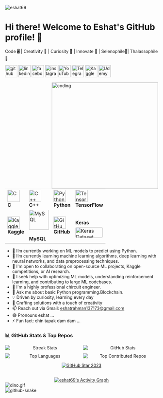 <p align="left"> <img src="https://komarev.com/ghpvc/?username=eshat69&label=Profile%20views&color=0e75b6&style=flat" alt="eshat69" /> </p>
    
# Hi there! Welcome to Eshat's GitHub profile! 👋
Code 🖥️ | Creativity 🎨 | Curiosity 🌌 | Innovate 🚀 | Selenophile🌙| Thalassophile 🌊

[<img src='https://cdn.jsdelivr.net/npm/simple-icons@3.0.1/icons/github.svg' alt='github' height='40'>](https://github.com/eshat69)
[<img src='https://cdn.jsdelivr.net/npm/simple-icons@3.0.1/icons/linkedin.svg' alt='linkedin' height='40'>](https://www.linkedin.com/in/eshat-rahman-b18516154/)
[<img src='https://cdn.jsdelivr.net/npm/simple-icons@3.0.1/icons/facebook.svg' alt='facebook' height='40'>](https://www.facebook.com/eshat0007)
[<img src='https://cdn.jsdelivr.net/npm/simple-icons@3.0.1/icons/instagram.svg' alt='instagram' height='40'>](https://www.instagram.com/eshat_rahman/)
[<img src='https://cdn.jsdelivr.net/npm/simple-icons@3.0.1/icons/youtube.svg' alt='YouTube' height='40'>](https://www.youtube.com/@UR%C2%B7Eshat)
[<img src='https://cdn.jsdelivr.net/npm/simple-icons@3.0.1/icons/telegram.svg' alt='Telegram' height='40'>](https://t.me/eshat07)
[<img src='https://cdn.jsdelivr.net/npm/simple-icons@3.0.1/icons/kaggle.svg' alt='Kaggle' height='40'>](https://www.kaggle.com/eshatrahman)
[<img src='https://cdn.jsdelivr.net/npm/simple-icons@3.0.1/icons/udemy.svg' alt='Udemy' height='40'>](https://www.udemy.com/user/eshat-rahman/)

<img align="right" alt="coding" width="350" src="https://github.com/user-attachments/assets/edbe8c7f-84c2-4903-9eaf-4066f23c0e58">
<div align="left">




<table>
    <tr>
    <td class="tech-icon">
      <img src="https://media1.giphy.com/media/v1.Y2lkPTc5MGI3NjExazRzZzZ3MDBnZnNjaDBoamo4emhucnlzZ2h0d3RiOWowcG12dGU1ciZlcD12MV9pbnRlcm5hbF9naWZfYnlfaWQmY3Q9Zw/GwtfUx2P2HnvByDZdg/giphy.gif" alt="C" width="40" height="40" />
      <br><strong>C</strong>
    </td>
    <td class="tech-icon">
      <img src="https://techstack-generator.vercel.app/cpp-icon.svg" alt="C++" width="40" height="40" />
      <br><strong>C++</strong>
    </td>
    <td class="tech-icon">
      <img src="https://techstack-generator.vercel.app/python-icon.svg" alt="Python" width="40" height="40" />
      <br><strong>Python</strong>
    </td>
    <td class="tech-icon">
      <img src="https://skillicons.dev/icons?i=tensorflow" alt="TensorFlow" width="40" height="40" />
      <br><strong>TensorFlow</strong>
    </td>
  </tr>

  <tr>
    <td class="tech-icon">
      <img src="https://upload.wikimedia.org/wikipedia/commons/7/7c/Kaggle_logo.png" width="40" height="40" alt="Kaggle" />
      <br><strong>Kaggle</strong>
    </td>
     <td class="tech-icon">
      <div style="display: flex; align-items: flex-start;">
        <img src="https://techstack-generator.vercel.app/mysql-icon.svg" alt="MySQL" width="65" height="65" />
      </div>
      <br><strong>MySQL</strong>
    </td>
    <td class="tech-icon">
      <img src="https://techstack-generator.vercel.app/github-icon.svg" alt="GitHub" width="40" height="40" />
      <br><strong>GitHub</strong>
    </td>
    <td class="tech-icon">
      <br><strong>Keras</strong>
      <br>
      <img src="https://miro.medium.com/v2/resize:fit:1400/0*R3aPA74guiMOhCLS.png" alt="Keras Dataset" width="90" height="35" style="margin-top:5px; border-radius:4px;" />
    </td>
  </tr>
</table>

</div>







- 🔭 I’m currently working on ML models to predict using Python.
- 🌱 I’m currently learning machine learning algorithms, deep learning with neural networks, and data preprocessing techniques.
- 👯 I'm open to collaborating on open-source ML projects, Kaggle competitions, or AI research.
- 🤔 I seek help with optimizing ML models, understanding reinforcement learning, and contributing to large ML codebases.
- 🗿 I'm a highly professional chircuit engineer.
- 💬 Ask me about basic Python programming.Blockchain.
- 💡 Driven by curiosity, learning every day
- 🎨 Crafting solutions with a touch of creativity
- 📫  Reach out via Gmail: eshatrahman137173@gmail.com
- 😄 Pronouns eshat ...
- ⚡ Fun fact: chin tapak dam dam  ...

### 📊 GitHub Stats & Top Repos
<div align="center">
  <div style="display: grid; grid-template-columns: repeat(2, 1fr); gap: 10px; margin: 10px 0;">
    <!-- Streak Stats -->
    <img src="https://streak-stats.demolab.com/?user=eshat69&count_private=true&theme=react&border_radius=10" alt="Streak Stats"/> 
    <!-- GitHub Stats -->
    <img src="https://github-readme-stats.vercel.app/api?username=eshat69&show_icons=true&theme=react&rank_icon=github&border_radius=10" alt="GitHub Stats" />
    <!-- Top Languages -->
    <img src="https://github-readme-stats.vercel.app/api/top-langs/?username=eshat69&hide=HTML&langs_count=8&layout=compact&theme=react&border_radius=10&exclude_repo=github-readme-stats" alt="Top Languages" />
    <!-- Top Contributed Repos -->
    <img src="https://github-contributor-stats.vercel.app/api?username=eshat69&limit=5&theme=radical&combine_all_yearly_contributions=true&border_radius=10" alt="Top Contributed Repos" />
  </div>
</div>
<!-- Line break for separation -->
  <!-- GitHub Star Badge -->
  <p align="center">
    <a href="https://stars.github.com/profiles/eshat69/">
      <img src="https://github.com/DenverCoder1/DenverCoder1/raw/main/.github/assets/20955511/ca15be3f-d00b-438e-91f6-fb5568c1f632.gif" alt="GitHub Star 2023"/>
    </a>
  </p>
</div>
<!-- Clear float for better alignment of the following content -->
<br style="clear:both;">
<!-- Activity Graph and Snake Animation -->
<div align="center">
  <a href="https://github.com/eshat69">
    <img alt="eshat69's Activity Graph" src="https://github-readme-activity-graph.vercel.app/graph/?username=eshat69&bg_color=1F222E&color=F8D866&line=F85D7F&point=FFFFFF&hide_border=true" />
  </a>
</div>
<div style="text-align: center;">
</div>

<img data-target="animated-image.replacedImage" alt="dino.gif" class="AnimatedImagePlayer-animatedImage" src="https://github.com/saadeghi/saadeghi/raw/master/dino.gif" style="display: block; opacity: 1;">

<img alt="github-snake" src="https://raw.githubusercontent.com/your-username/your-repo/output/github-snake.svg" />
